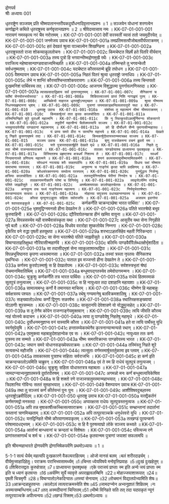 द्रोणपर्व	
श्रीः
अध्यायः 001

धृतराष्ट्रेण सञ्जयम् प्रति भीष्मपातानन्तरीयकदुर्योधनादिवृत्तान्तप्रश्नः ॥ 1 ॥ सञ्जयेन योधानां शरणत्वेन कर्णाह्वाने कथिते धृतराष्ट्रस्य कर्णवृत्तान्तप्रश्नः ॥ 2 ॥
श्रीवेदव्यासाय नमः ।
KK-07-01-001-001	नारायणं नमस्कृत्य नरं चैव नरोत्तमम् ।
KK-07-01-001-001	देवीं सरस्वतीं व्यासं ततो जयमुदीरयेत् ॥
KK-07-01-001-001	जनमेजय उवाच 
KK-07-01-001-001a	तमप्रतिमसत्वौजोबलवीर्यपराक्रमम् ।
KK-07-01-001-001c	हतं देवव्रतं श्रुत्वा पाञ्चाल्येन शिखण्डिना ॥
KK-07-01-001-002a	धृतराष्ट्रस्ततो राजा शोकव्याकूललोचनः ।
KK-07-01-001-002c	किमचेष्टत विप्रर्षे हते पितरि वीर्यवान् ॥
KK-07-01-001-003a	तस्य पुत्रो हि भगवान्भीष्भद्रोणमुखै रथैः ।
KK-07-01-001-003c	पराजित्य महेष्वासान्पाण्डवान्राज्यमिच्छति ॥
KK-07-01-001-004a	तस्मिन्हते तु भगवन्केतौ सर्वधनुष्मताम् ।
KK-07-01-001-004c	यदचेष्टत कौरवस्तन्मे ब्रूहि तपोधन ॥
KK-07-01-001-005	वैशम्पायन उवाच 
KK-07-01-001-005a	निहतं पितरं श्रुत्वा धृतराष्ट्रो जनाधिपः ।
KK-07-01-001-005c	लेभे न शान्तिं कौरव्यश्चिन्ताशोकपरायणः ॥
KK-07-01-001-006a	तस्य चिन्तयतो दुःखमनिशं पार्थिवस्य तत् ।
KK-07-01-001-006c	आजगाम विशुद्धात्मा पुनर्गावल्गणिस्तदा ॥
KK-07-01-001-007a	`व्यासप्रसादाद्विज्ञाय सर्वं वृत्तान्तमुत्तमम् ।
KK-07-01-001-007c	सैनिकानां च सर्वेषां सेनयोरुभयोस्तदा' ॥
KK-07-01-001-008a	शिबिरात्सञ्जयं प्राप्तं निशि नागाह्वयं पुरम् ।
KK-07-01-001-008c	आम्बिकेयो माहारज धृतराष्ट्रोऽन्वपृच्छत ॥
KK-07-01-001-009a	श्रुत्वा भीष्मस्य निधनमप्रहृष्टमना भृशम् ।
KK-07-01-001-009c	पुत्राणां जयमाकाङ्क्षन्विललापातुरो यथा ॥
KK-07-01-001-010	धृतराष्ट्र उवाच 
KK-07-01-001-010a	संशोच्य तु महात्मानं भीष्मं भीमपराक्रमम् ।
KK-07-01-001-010c	किमकार्षुःपरं तात कुरवः कालचोदिताः ॥
KK-07-01-001-011a	तस्मिन्विनिहते शूरे दुराधर्षे महात्मनि ।
KK-07-01-001-011c	किं नु स्वित्कुरवोऽकार्षुर्निमग्नाः शोकसागरे ॥
KK-07-01-001-012a	तदुदीर्णं महत्सैन्यं त्रैलोक्यस्यापि सञ्जय ।
KK-07-01-001-012c	भयमुत्पादयेत्तीव्रं पाण्डवानां महात्मनाम् ॥
KK-07-01-001-013a	को हि दौर्योधने सैन्ये पुमानासीन्महारथः ।
KK-07-01-001-013c	यं प्राप्य समरे वीरा न त्रस्यन्ति महाभये ॥
KK-07-01-001-014a	देवव्रते तु निहते कुरूणामृषभे तदा ।
KK-07-01-001-014c	किमकार्षुर्नृपतयस्तन्ममाचक्ष्व सञ्जय ॥
KK-07-01-001-015	सञ्जय उवाच 
KK-07-01-001-015a	शृणु राजन्नेकमना वचनं ब्रुवतो मम ।
KK-07-01-001-015c	यत्ते पुत्रास्तदाकार्षुर्हते देवव्रते मृधे ॥
KK-07-01-001-016a	निहते तु तदा भीष्मे राजन्सत्यपराक्रमे ।
KK-07-01-001-016c	तावकाः पाण्डवेयाश्च प्राध्यायन्त पृथक्पृथक् ॥
KK-07-01-001-017a	विस्मिताश्च प्रहृष्टाश्च क्षत्रधर्मं निशाम्य ते ।
KK-07-01-001-017c	स्वधर्मं निन्दमानास्ते प्रणिपत्य महात्मने ॥
KK-07-01-001-018a	शयनं कल्पयामासुर्भीष्मायामितकर्मणे ।
KK-07-01-001-018c	सोपधानं नरव्याघ्र शरैः सन्नतपर्वभिः ॥
KK-07-01-001-019a	विधाय रक्षां भीष्माय समाभाष्य परस्परम् ।
KK-07-01-001-019c	अनुमान्य च गाङ्गेयं कृत्वा चापि प्रदक्षिणम् ॥
KK-07-01-001-020a	क्रोधसंरक्तनयनाः समवेत्य परस्परम् ।
KK-07-01-001-020c	पुनर्युद्धाय निर्जग्मुः क्षत्रियाः कालचोदिताः ॥
KK-07-01-001-021a	ततस्तूर्यनिनादैश्च भेरीणां निनदेन च ।
KK-07-01-001-021c	तावकानामनीकानि परेषां च विनिर्ययुः ॥
KK-07-01-001-022a	व्यावृत्तेऽर्यम्णि राजेन्द्र पतिते जाह्नवीसुते ।
KK-07-01-001-022c	अमर्षवशमापन्नाः कालोपहतचेतसः ॥
KK-07-01-001-023a	अनादृत्य वचः पथ्यं गाङ्गेयस्य महात्मनः ।
KK-07-01-001-023c	निर्ययुर्भरतश्रेष्टाः शस्त्राण्यादाय सत्वराः ॥
KK-07-01-001-024a	मोहात्तव सपुत्रस्य वधाच्छान्तनवस्य च ।
KK-07-01-001-024c	कौरवा मृत्युनाऽऽहूताः सहिताः सर्वराजभिः ॥
KK-07-01-001-025a	अजावय इवागोपा वने श्वापदसङ्कुले ।
KK-07-01-001-025c	`कर्णकर्णेति चाक्रन्दञ्छेषा भारत पार्थिवाः' ।
KK-07-01-001-025e	भृशमुद्विग्नमनसो हीना देवव्रतेन ते ॥
KK-07-01-001-026a	पतिते भरतश्रेष्ठे बभूव कुरुवाहिनी ।
KK-07-01-001-026c	द्यौरिवापेतनक्षत्रा हीनं खमिव वायुना ॥
KK-07-01-001-027a	विपन्नसस्येव मही वाक्चैवासंस्कृता यथा ।
KK-07-01-001-027c	आसुरीव यथा सेना निगृहीते नृपे बलौ ॥
KK-07-01-001-028a	विधवेव वरारोहा शुष्कतोयेव निम्नगा ।
KK-07-01-001-028c	वृकैरिव वने रुद्धा पृषती हतयूथपा ॥
KK-07-01-001-029a	शरभाऽऽहतसिंहेव महती गिरिकन्दरा ।
KK-07-01-001-029c	सा सेना भरतश्रेष्ठे पतिते जाह्नवीसुते ॥
KK-07-01-001-030a	विष्वग्वाताहतिक्षुब्धा नौरिवासीन्महार्णवे ।
KK-07-01-001-030c	बलिभिः पाण्डवैर्वीरैर्लब्धलक्षैर्भृशार्दिता ॥
KK-07-01-001-031a	सा तदासीद्भृशं सेना व्याकुलाश्वरथद्विपा ।
KK-07-01-001-031c	विपन्नभूयिष्ठनरा कृपणा ध्वस्तमानसा ॥
KK-07-01-001-032a	तस्यां त्रस्ता नृपतयः सैनिकाश्च पृथग्विधाः ।
KK-07-01-001-032c	पाताल इव मज्जन्तो हीना देवव्रतेन ते ॥
KK-07-01-001-033a	कर्णस्य कुरवोऽस्मार्षुः स हि देवव्रतोपमः ।
KK-07-01-001-033c	सर्वशस्त्रभृतां श्रेष्ठं रोचमानमिवातिथिम् ॥
KK-07-01-001-034a	बन्धुमापद्गतस्येव तमेवोपागमन्मनः ।
KK-07-01-001-034c	चुक्रुशुः कर्णकर्णेति तत्र भारत पार्थिवाः ॥
KK-07-01-001-035a	राधेयं हितमस्माकं सूतपुत्रं तनुत्यजम् ।
KK-07-01-001-035c	स हि नायुध्यत तदा दशाहानि महायशाः ॥
KK-07-01-001-036a	सामात्यबन्धुः कर्णो वै तमानयत माचिरम् ।
KK-07-01-001-036c	भीष्णेण हि महाबाहुः सर्वक्षत्रस्य पश्यतः ॥
KK-07-01-001-037a	रथेषु गण्यमानेषु बलविक्रमशालिषु ।
KK-07-01-001-037c	सङ्ख्यातोऽर्धरथः कर्णो द्विगुणः सन्नरर्षभः ॥
KK-07-01-001-038a	रथातिरक्षसङ्ख्यायां योऽग्रणीः शूरसम्मतः ।
KK-07-01-001-038c	सासुरानपि देवेशान्रणे यो योद्धुमुत्सहेत् ॥
KK-07-01-001-039a	स तु तेनैव कोपेन राजन्गाङ्गेयमुक्तवान् ।
KK-07-01-001-039c	त्वयि जीवति कौरव्य नाहं योत्स्ये कदाचन ॥
KK-07-01-001-040a	त्वया तु पाण्डवेयेषु निहतेषु महामृधे ।
KK-07-01-001-040c	दुर्योधनमनुज्ञाप्य वनं यास्यामि कौरव ॥
KK-07-01-001-041a	हते वा त्वयि पार्थैस्तु युधि स्वर्गमुपेयुषि ।
KK-07-01-001-041c	हन्तास्म्येकरथेनैव कृत्स्नान्यान्मन्यसे रथान् ॥
KK-07-01-001-042a	एवमुक्त्वा महाबाहुर्दशाहान्येक एव सः ।
KK-07-01-001-042c	नायुध्यत ततः कर्णः पुत्रस्य तव सम्मते ॥
KK-07-01-001-043a	भीष्मः समरविक्रान्तः पाण्डवेयस्य भारत ।
KK-07-01-001-043c	जघान समरे योधानसङ्ख्येयपराक्रमः ॥
KK-07-01-001-044a	तस्मिंस्तु निहते शूरे सत्यसन्धे महौजसि ।
KK-07-01-001-044c	त्वत्सुताः वर्णमस्मार्षुस्तर्तुकामा इव प्लवम् ॥
KK-07-01-001-045a	तावकास्तव पुत्राश्च सहिताः सर्वराजभिः ।
KK-07-01-001-045c	हा कर्ण इति चाक्रन्दन्कालोऽयमिति चाब्रुवन् ॥
KK-07-01-001-046a	एवं ते स्म हि राधेयं सूतपुत्रं तनुत्यजम् ।
KK-07-01-001-046c	चुक्रुशुः सहिता योधास्तत्रत्र महाबलाः ॥
KK-07-01-001-047a	जामदग्न्याभ्यनुज्ञातमस्त्रे दुर्वारपौरुषम् ।
KK-07-01-001-047c	अगमन्नो मनः कर्णं बन्धुमात्ययिकेष्विव ॥
KK-07-01-001-048a	स हि शक्तो रणे राजञ्स्त्रातुमस्मान्महाभयात् ।
KK-07-01-001-048c	त्रिदशानिव गोविन्दः सततं सुमहाभयात् ॥
KK-07-01-001-049	वैशम्पायन उवाच 
KK-07-01-001-049a	तथा तु सञ्जयं कर्णं कीर्तयन्तं पुनः पुनः ।
KK-07-01-001-049c	आशीविषवदुच्छ्वस्य धृतराष्ट्रोऽब्रवीदिदम् ॥
KK-07-01-001-050	धृतराष्ट्र उवाच 
KK-07-01-001-050a	यत्तद्वैकर्तनं कर्णमगमद्वो मनस्तदा ।
KK-07-01-001-050c	अप्यरक्षत्स राधेयः सूतपुत्रस्तनुत्यजः ॥
KK-07-01-001-051a	अपि तन्न मृषाकार्षीत्कच्चित्सत्यपराक्रमः ।
KK-07-01-001-051c	सम्भ्रान्तानां तदार्तानां त्रस्तानां त्राणमिच्छताम् ॥
KK-07-01-001-052a	अपि तत्पूरयाञ्चक्रे धनुर्धरवरो युधि ।
KK-07-01-001-052c	यत्तद्विनिहते भीष्मे कौरवाणामपाकृतम् ॥
KK-07-01-001-053a	तत्खण्डं पूरयन्कर्णः परेषामादधद्भयम् ।
KK-07-01-001-053c	स हि वै पुरुषव्याघ्रो लोके सञ्जय कथ्यते ॥
KK-07-01-001-054a	आर्तानां बान्धवानां च क्रन्दतां च विशेषतः ।
KK-07-01-001-054c	परित्यज्य रणे प्राणांस्तत्त्राणार्थं च शर्म च ।
KK-07-01-001-054e	कृतवान्मम पुत्राणां जयाशां सफलामपि ॥

इति श्रीमन्महाभारते द्रोणपर्वणि द्रोणाभिषेकपर्वणि प्रथमोऽध्यायः ॥ 1 ॥

5-1-1 सत्यं धैर्यम् महत्यपि दुःखकारणे वैकल्यराहित्यम् । ओजो मानसं बलम् ।बलं शरीरदार्ढ्यम् । वीर्यमुत्साहादिहेतुः। पराक्रमः पराभिभवसामर्थ्यम् ॥1॥चिन्ता ध्येयविषये मनोवृत्तिप्रवाहः ॥5॥दुःखं दुःखहेतुम् ॥6॥शिबिरात्तद्वतः कुरुक्षेत्रात्  ॥7॥ प्राध्यायन्त पृथक्पृथक् ।एके पराजयं प्राप्ताः स्म इति अन्ये जयं प्राप्ताः स्म इति च ध्यानं कृतवन्तः ॥16॥अर्यम्णि सूर्ये व्यावृत्ते अपराह्णावलम्बिनि ॥22॥ मोहाज्जयाशारूपात् ॥24॥पृषती चित्रमृगी ॥28॥ विष्वग्वातोऽनेकदिग्वातः॥तस्यां सेनायाम् ॥32॥रोचमानं विद्यातपोभ्यामिति शेषः॥33॥आक्रन्दन्नाहूतवन्तः ।कालोऽयं त्वत्पराक्रमस्येति शेषः॥45॥जामदग्न्येन अभ्यनुज्ञातं शिक्षितम् ।नः अस्मत्सम्बन्धिनाम्॥47॥तत् अस्मदीयानां चिन्तितम्॥51॥भीष्मे विनिहते सति तत् तदा यदपाकृतं न्यूनं तत्पूरयाञ्चक्रे अपीत्यन्वयः॥52॥खण्डं रिक्तम्॥53॥प्रथमोऽध्यायः  ॥
